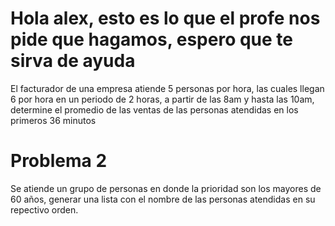 # Hola alex, esto es lo que el profe nos pide que hagamos, espero que te sirva de ayuda

El facturador de una empresa atiende 5 personas por hora, las cuales llegan 6 por hora en un periodo de 2 horas, a partir de las 8am y hasta las 10am, determine el promedio de las ventas de las personas atendidas en los primeros 36 minutos

# Problema 2

Se atiende un grupo de personas en donde la prioridad son los mayores de 60 años, generar una lista con el nombre de las personas atendidas en su repectivo orden.